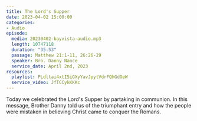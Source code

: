 ```yaml
---
title: The Lord's Supper
date: 2023-04-02 15:00:00
categories:
- Audio
episode:
  media: 20230402-bayvista-audio.mp3
  length: 10747118
  duration: "35:53"
  passage: Matthew 21:1-11, 26:26-29
  speaker: Bro. Danny Nance
  service_date: April 2nd, 2023
resources:
  playlist: PLdltai4xtI5iGXyYavJpytVdrFQhGdOeW
  service_video: JfTCCykKKKc
---
```

Today we celebrated the Lord's Supper by partaking in communion. In this message, Brother Danny told us of the triumphant entry and how the people were mistaken in believing Christ came to conquer the Romans.